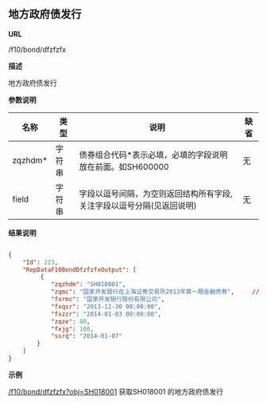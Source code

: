 
## 地方政府债发行

**URL**

/f10/bond/dfzfzfx

**描述**

地方政府债发行

**参数说明**

|名称|类型|说明|缺省|
| -------- | -------- | -------- | -------- |
|zqzhdm\*|字符串|债券组合代码\*表示必填，必填的字段说明放在前面。如SH600000|无|
|field|字符串|字段以逗号间隔，为空则返回结构所有字段,关注字段以逗号分隔(见返回说明)|无|


**结果说明**

```json

{
	"Id": 223,
    "RepDataF10BondDfzfzfxOutput": [
         {                                                                   
            "zqzhdm": "SH018001",                                           // 债券组合代码  varchar(15)  
            "zqmc": "国家开发银行在上海证券交易所2013年第一期金融债券",     // 债券名称  varchar(50)   
            "fxrmc": "国家开发银行股份有限公司",                            // 发行人名称  varchar(100) 
            "fxqsr": "2013-12-30 00:00:00",                                 // 发行起始日  datetime      
            "fxzzr": "2014-01-03 00:00:00",                                 // 发行终止日  datetime      
            "zqze": 80,                                                     // 债券总额  numeric(19,4)  
            "fxjg": 100,                                                    // 发行价格  numeric(19,4)  
            "ssrq": "2014-01-07"                                            // 上市日期  varchar(10)   
        }
    ]
}
```

**示例**

[/f10/bond/dfzfzfx?obj=SH018001]($APIHOST$/f10/bond/dfzfzfx?obj=SH018001)
获取SH018001 的地方政府债发行
